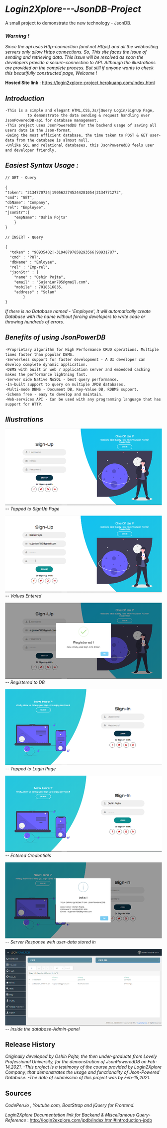# *Login2Xplore---JsonDB-Project*
A small project to demonstrate the new technology - JsonDB.

### *Warning !* ## 
*Since the api uses Http-connection (and not Https) and all the webhosting servers only allow Https connections.
So, This site faces the issue of sending and retrieving data. This issue will be resolved as soon the developers provide a secure-connection to API.
Although the illustrations are provided on the complete process.
But still if anyone wants to check this beautifully constructed page, Welcome !*

__Hosted Site link__  :  https://login2xplore-project.herokuapp.com/index.html    

## *Introduction*
    -This is a simple and elegant HTML,CSS,Js/jQuery Login/SignUp Page,
              to demonstrate the data sending & request handling over JsonPoweredDB-api for database management.
    -This project uses JsonPoweredDB for the backend usage of saving all users data in the Json-format.
    -Being the most efficient database, the time taken to POST & GET user-data from the database is almost null.
    -Unlike SQL and relational databases, this JsonPoweredDB feels user and developer friendly.
    
## *Easiest Syntax Usage :*
    
    // GET - Query
    
    {
    "token": "2134770734|1905622745244281054|2134771272",
    "cmd": "GET",
    "dbName": "Company",
    "rel": "Employee",
    "jsonStr":{
        "empName": "Oshin Pojta"
        }
    }
    
    // INSERT - Query
    
    {
      "token" : "90935402|-31948797858293566|90931787",
      "cmd" : "PUT",
      "dbName" : "Emloyee",
      "rel" : "Emp-rel",
      "jsonStr" : {
        "name" : "Oshin Pojta",
        "email" : "Sujanian785@gmail.com",
        "mobile" : 7018516835,
        "address" : "Solan"
            }
    }
    
*If there is no Database named - 'Employee', It will automatically create Database with the name without forcing developers to write code or throwing hundreds of errors.*

## *Benefits of using JsonPowerDB*
    -Proprietary algorithm for High Performance CRUD operations. Multiple times faster than popular DBMS.
    -Serverless support for faster development - A UI developer can develop complete dynamic application.
    -DBMS with built in web / application server and embedded caching makes the performance lightning fast.
    -Server side Native NoSQL - best query performance.
    -In-built support to query on multiple JPDB databases.
    -Multi-mode DBMS - Document DB, Key-Value DB, RDBMS support.
    -Schema free - easy to develop and maintain.
    -Web-services API - Can be used with any programming language that has support for HTTP.
    
## *Illustrations*

![image](https://github.com/oshinpojta/Login2Xplore---JsonDB-Project/blob/main/Screenshots/1.Sign-Up.png "SignUp")
*-- Tapped to SignUp Page*


![image](https://github.com/oshinpojta/Login2Xplore---JsonDB-Project/blob/main/Screenshots/2.Sign-Up.png)
*-- Values Entered*


![image](https://github.com/oshinpojta/Login2Xplore---JsonDB-Project/blob/main/Screenshots/3.Sign-Up.png)
*-- Registered to DB*


![image](https://github.com/oshinpojta/Login2Xplore---JsonDB-Project/blob/main/Screenshots/4.Sign-In.png)
*-- Tapped to Login Page*


![image](https://github.com/oshinpojta/Login2Xplore---JsonDB-Project/blob/main/Screenshots/5.Sign-In.png)
*-- Entered Credentials*


![image](https://github.com/oshinpojta/Login2Xplore---JsonDB-Project/blob/main/Screenshots/6.Sign-In.png)
*-- Server Response with user-data stored in*


![image](https://github.com/oshinpojta/Login2Xplore---JsonDB-Project/blob/main/Screenshots/7.Inserted.png)
*-- Inside the database-Admin-panel*


## Release History
*Originally developed by Oshin Pojta, the then under-graduate from Lovely Professional University,
                          for the demonstration of JsonPoweredDB on Feb-14,2021. 
    -This project is a testimony of the course provided by Login2Xplore Company, 
     that demonstrates the usage and functionality of Json-Powered Database. 
    -The date of submission of this project was by Feb-15,2021.* 

## Sources

*CodePen.io , Youtube.com, BootStrap and jQuery for Frontend.*

*Login2Xplore Documentation link for Backend & Miscellaneous Query-Reference* : http://login2explore.com/jpdb/index.html#introduction-jpdb
